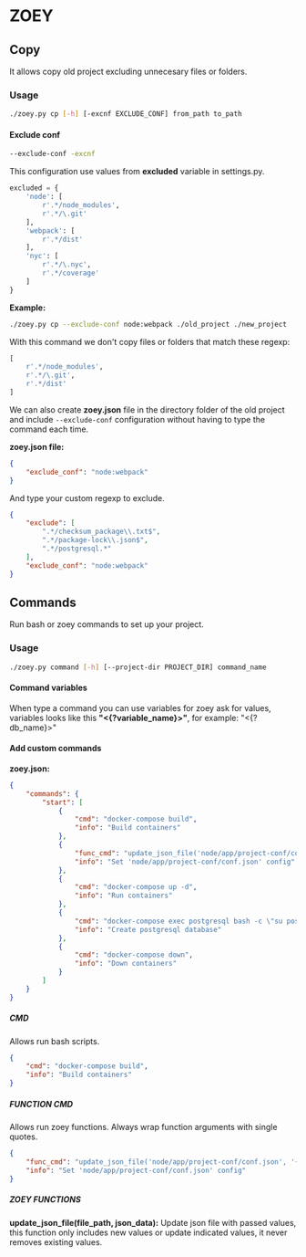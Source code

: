 # ZOEY
## Copy
It allows copy old project excluding unnecesary files or folders.

### Usage
```bash
./zoey.py cp [-h] [-excnf EXCLUDE_CONF] from_path to_path
```

#### Exclude conf
```bash
--exclude-conf -excnf
```
This configuration use values from **excluded** variable in settings.py.

```python
excluded = {
	'node': [ 
		r'.*/node_modules',
		r'.*/\.git'
	],
	'webpack': [ 
		r'.*/dist'
	],
	'nyc': [
		r'.*/\.nyc',
		r'.*/coverage'
	]
}
```

**Example:**
```bash
./zoey.py cp --exclude-conf node:webpack ./old_project ./new_project
```

With this command we don't copy files or folders that match these regexp:

```python
[
	r'.*/node_modules',
	r'.*/\.git',
	r'.*/dist'
]
```

We can also create **zoey.json** file in the directory folder of the old project and include `--exclude-conf` configuration without having to type the command each time.

**zoey.json file:**
```json
{
    "exclude_conf": "node:webpack"
}
```

And type your custom regexp to exclude.
```json
{
    "exclude": [
        ".*/checksum_package\\.txt$",
        ".*/package-lock\\.json$",
        ".*/postgresql.*"
    ],
    "exclude_conf": "node:webpack"
}
```

## Commands
Run bash or zoey commands to set up your project.

### Usage
```bash
./zoey.py command [-h] [--project-dir PROJECT_DIR] command_name
```

#### Command variables
When type a command you can use variables for zoey ask for values, variables looks like this **"<{?variable_name}>"**, for example: "<{?db_name}>"

#### Add custom commands
**zoey.json:**
```json
{
    "commands": {
    	"start": [
    		{
    			"cmd": "docker-compose build",
    			"info": "Build containers"
    		},
    		{
				"func_cmd": "update_json_file('node/app/project-conf/conf.json', '{ \"database\": { \"database\": \"<{?db_name}>\" } }');",
				"info": "Set 'node/app/project-conf/conf.json' config"
			},
    		{
    			"cmd": "docker-compose up -d",
    			"info": "Run containers"
    		},
    		{
    			"cmd": "docker-compose exec postgresql bash -c \"su postgres -c 'createdb <{?db_name}>'\"",
    			"info": "Create postgresql database"
    		},
    		{
    			"cmd": "docker-compose down",
    			"info": "Down containers"
    		}
    	]
    }
}

```

##### CMD
Allows run bash scripts.

```json
{
	"cmd": "docker-compose build",
	"info": "Build containers"
}
```

##### FUNCTION CMD
Allows run zoey functions. Always wrap function arguments with single quotes.

```json
{
	"func_cmd": "update_json_file('node/app/project-conf/conf.json', '{ \"database\": { \"database\": \"<{?db_name}>\" } }');",
	"info": "Set 'node/app/project-conf/conf.json' config"
}
```

##### ZOEY FUNCTIONS

**update_json_file(file_path, json_data):** Update json file with passed values, this function only includes new values or update indicated values, it never removes existing values.
